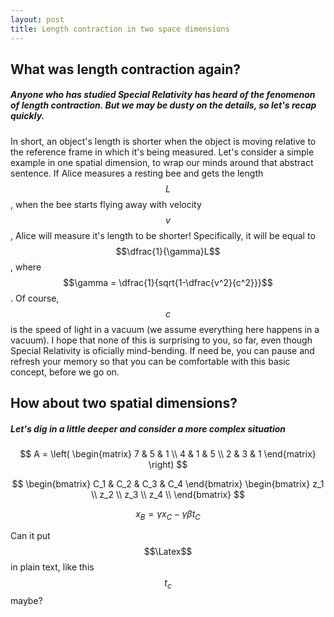 ```yaml
---
layout: post
title: Length contraction in two space dimensions
---
```

## What was length contraction again?
##### Anyone who has studied Special Relativity has heard of the fenomenon of length contraction. But we may be dusty on the details, so let's recap quickly.
In short, an object's length is shorter when the object is moving relative to the reference frame in which it's being measured. Let's consider a simple example in one spatial dimension, to wrap our minds around that abstract sentence. If Alice measures a resting bee and gets the length $$L$$, when the bee starts flying away with velocity $$v$$, Alice will measure it's length to be shorter! Specifically, it will be equal to $$\dfrac{1}{\gamma}L$$, where $$\gamma = \dfrac{1}{sqrt{1-\dfrac{v^2}{c^2}}}$$. Of course, $$c$$ is the speed of light in a vacuum (we assume everything here happens in a vacuum). I hope that none of this is surprising to you, so far, even though Special Relativity is oficially mind-bending. If need be, you can pause and refresh your memory so that you can be comfortable with this basic concept, before we go on.

## How about two spatial dimensions?
##### Let's dig in a little deeper and consider a more complex situation

$$ A = \left( \begin{matrix} 7 & 5 & 1 \\ 4 & 1 & 5 \\ 2 & 3 & 1 \end{matrix} \right) $$

$$   \begin{bmatrix} C_1 & C_2 & C_3 & C_4 \end{bmatrix}  \begin{bmatrix}
    z_1 \\
    z_2 \\
    z_3 \\
    z_4 \\
  \end{bmatrix} $$
  
$$ \begin{equation} x_B = \gamma x_C - \gamma \beta t_C 
\label{test}
\end{equation}$$

Can it put $$\Latex$$ in plain text, like this $$t_c$$ maybe?
